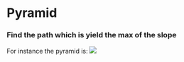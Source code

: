 # Pyramid
### Find the path which is yield the max of the slope
For instance the pyramid is:
![](https://i.imgur.com/DazKFt3.png)
